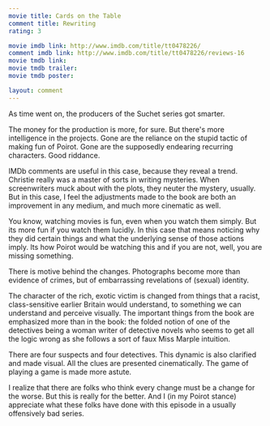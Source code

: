 ```yaml
---
movie title: Cards on the Table
comment title: Rewriting
rating: 3

movie imdb link: http://www.imdb.com/title/tt0478226/
comment imdb link: http://www.imdb.com/title/tt0478226/reviews-16
movie tmdb link: 
movie tmdb trailer: 
movie tmdb poster: 

layout: comment
---
```


As time went on, the producers of the Suchet series got smarter. 

The money for the production is more, for sure. But there's more intelligence in the projects. Gone are the reliance on the stupid tactic of making fun of Poirot. Gone are the supposedly endearing recurring characters. Good riddance. 

IMDb comments are useful in this case, because they reveal a trend. Christie really was a master of sorts in writing mysteries. When screenwriters muck about with the plots, they neuter the mystery, usually. But in this case, I feel the adjustments made to the book are both an improvement in any medium, and much more cinematic as well.

You know, watching movies is fun, even when you watch them simply. But its more fun if you watch them lucidly. In this case that means noticing why they did certain things and what the underlying sense of those actions imply. Its how Poirot would be watching this and if you are not, well, you are missing something.

There is motive behind the changes. Photographs become more than evidence of crimes, but of embarrassing revelations of (sexual) identity.

The character of the rich, exotic victim is changed from things that a racist, class-sensitive earlier Britain would understand, to something we can understand and perceive visually. The important things from the book are emphasized more than in the book: the folded notion of one of the detectives being a woman writer of detective novels who seems to get all the logic wrong as she follows a sort of faux Miss Marple intuition.

There are four suspects and four detectives. This dynamic is also clarified and made visual. All the clues are presented cinematically. The game of playing a game is made more astute.

I realize that there are folks who think every change must be a change for the worse. But this is really for the better. And I (in my Poirot stance) appreciate what these folks have done with this episode in a usually offensively bad series.